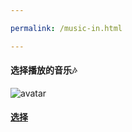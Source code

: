 ```yaml
---

permalink: /music-in.html

---
```

#### 选择播放的音乐🎶
![avatar](http://p1.music.126.net/QWMV-Ru_6149AKe0mCBXKg==/1420569024374784.jpg)
####               [选择](/music163.html)
